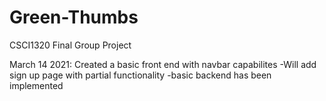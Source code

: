 # Green-Thumbs
CSCI1320 Final Group Project

March 14 2021:
Created a basic front end with navbar capabilites
-Will add sign up page with partial functionality
-basic backend has been implemented
